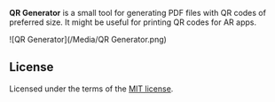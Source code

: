 **QR Generator** is a small tool for generating PDF files with QR codes of preferred size. It might be useful for printing QR codes for AR apps.

![QR Generator](/Media/QR Generator.png)

## License

Licensed under the terms of the [MIT license](LICENSE.txt).
